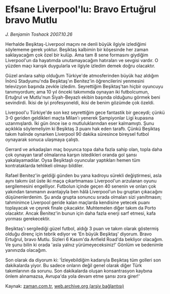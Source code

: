 # Efsane Liverpool'lu: Bravo Ertuğrul bravo Mutlu

*J. Benjamin Toshack 2007.10.26*

<tr><td class="metin" colspan="2" style="padding-top: 20px; padding-left: 5px; padding-right: 10px;">Herhalde Beşiktaş-Liverpool maçını ne denli büyük ilgiyle izlediğimi söylememe gerek yoktur. Beşiktaş kalbimin bir köşesinde her zaman saklayacağım çok özel bir kulüp. Ama tam 8 sene formasını giydiğim Liverpool'un da hayatımda unutamayacağım hatıraları ve sevgisi vardır. O yüzden maçı karışık duygularla ve ilgiyle izledim demek doğru olacaktır.</td></tr><tr><td class="metin" colspan="2" style="padding-top: 20px; padding-left: 5px; padding-right: 10px;"><p>Güzel anılara sahip olduğum Türkiye'de atmosferinden büyük haz aldığım İnönü Stadyumu'nda Beşiktaş'ın Benitez'in öğrencilerini yenmesini televizyon başında zevkle izledim. Seyrettiğim Beşiktaş'tan hiçbir oyuncuyu tanımıyordum; ama 10 yıl önceki takımımda oynayan iki futbolcumun, Ertuğrul ve Mutlu'nun Siyah-Beyazlı ekibin başında olduğunu görmek beni sevindirdi. İkisi de iyi profesyoneldi, ikisi de benim gözümde çok özeldi.
<p>Liverpool'u Türkiye'de son kez seyrettiğim gece fantastik bir geceydi; çünkü 3-0 geriden geldikleri maçta Milan'ı yenerek Şampiyonlar Ligi kupasına uzanmışlardı. İki gün önce ise o mutluluklarından eser kalmamıştı. Şunu açıklıkla söylemeliyim ki Beşiktaş 3 puanı hak eden taraftı. Çünkü Beşiktaş takım halinde oynarken Liverpool 90 dakika süresince bireysel futbol oynayarak sonuca ulaşmaya çalıştı.
<p>Gerrard ve arkadaşları maç boyunca topa daha fazla sahip olan, topla daha çok oynayan taraf olmalarına karşın istedikleri oranda gol şansı yakalayamadılar. Oysa Beşiktaşlı oyuncular yaptıkları hemen tüm kontrataklarda tehlikeli olmayı bildiler. 
<p>Rafael Benitez'in geldiği günden bu yana kadroyu sürekli değiştirmesi, asla aynı takımı üst üste iki maça çıkartmaması Liverpool'un arzulanan oyunu sergilemesini engelliyor. Futbolun içinde geçen 40 senenin ve onları çok yakından tanımanın avantajıyla ben hâlâ Liverpool'un bu gruptan çıkacağını düşünenlerdenim. Şu anda grupta sonuncu sırada olmaları sizi yanıltmasın; tahminimce Liverpool geride kalan maçlarda kendisine yetecek puanı toplayacak ve çeyrek finale çıkacaktır. Muhtemelen diğer takım da Porto olacaktır. Ancak Benitez'in bunun için daha fazla enerji sarf etmesi, kafa yorması gerekecektir.
<p>Beşiktaş'ı sergilediği güzel futbol, aldığı 3 puan ve takım olarak göstermiş olduğu direnç için tebrik ediyor ve 'En büyük Beşiktaş' diyorum. Bravo Ertuğrul, bravo Mutlu. Sizleri 6 Kasım'da Anfield Road'da bekliyor olacağım. Ve şunu bilin ki orada 'asla yalnız yürümeyeceksiniz!' Gönlüm ve bedenimle yanınızda olacağım. 
<p>Son olarak da diyorum ki: 'İzleyebildiğim kadarıyla Beşiktaş tüm golleri son dakikalarda yiyor. Bu sadece onların değil genel olarak diğer Türk takımlarının da sorunu. Son dakikalarda oluşan konsantrasyon kaybına önlem alınamazsa, Avrupa'da yola devam etme şansı zora girer!'<br/></p></p></p></p></p></p></td></tr>

Kaynak: [zaman.com.tr](http://zaman.com.tr/yazar.do?yazino=605647), [web.archive.org (arşiv bağlantısı)](http://web.archive.org/web/20080429223943/http://www.zaman.com.tr:80/yazar.do?yazino=605647)
